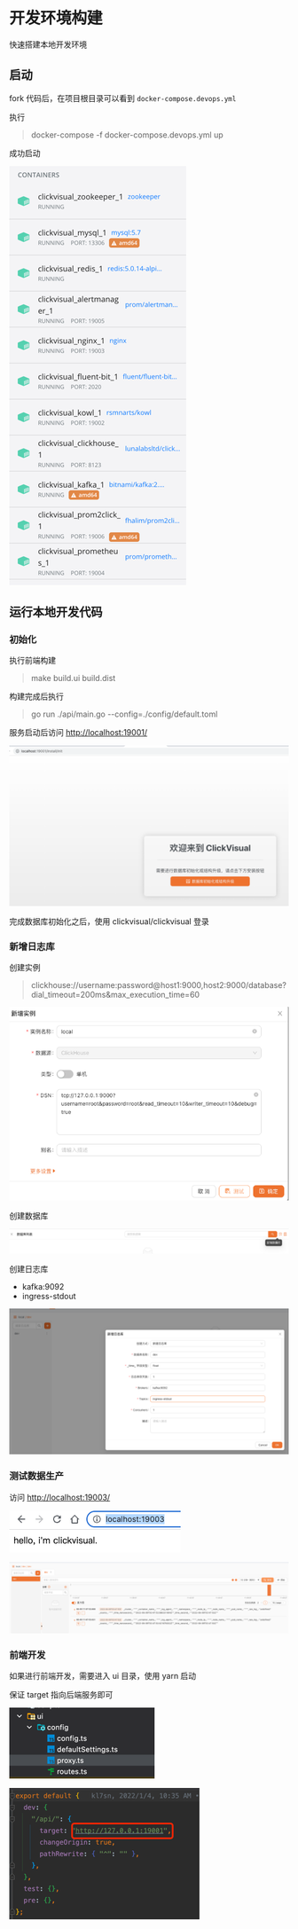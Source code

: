 # 开发环境构建
快速搭建本地开发环境

## 启动
fork 代码后，在项目根目录可以看到 `docker-compose.devops.yml`

执行
>  docker-compose -f docker-compose.devops.yml up

成功启动

![img.png](../../../images/env.png)

## 运行本地开发代码

### 初始化

执行前端构建

> make build.ui build.dist

构建完成后执行

> go run ./api/main.go --config=./config/default.toml

服务启动后访问 [http://localhost:19001/](http://localhost:19001/)

![img_1.png](../../../images/env-1.png)

完成数据库初始化之后，使用 clickvisual/clickvisual 登录

### 新增日志库
创建实例 
> clickhouse://username:password@host1:9000,host2:9000/database?dial_timeout=200ms&max_execution_time=60

![img_3.png](../../../images/env-3.png)

创建数据库

![img_2.png](../../../images/env-2.png)

创建日志库
- kafka:9092
- ingress-stdout

![img_4.png](../../../images/env-4.png)

### 测试数据生产

访问 [http://localhost:19003/](http://localhost:19003/)

![img.png](../../../images/env-8.png)

![img_5.png](../../../images/env-5.png)


### 前端开发

如果进行前端开发，需要进入 ui 目录，使用 yarn 启动

保证 target 指向后端服务即可

![img_6.png](../../../images/env-6.png)

![img_7.png](../../../images/env-7.png)

